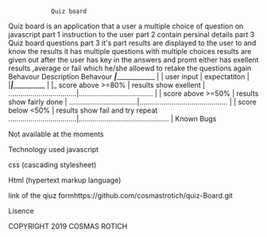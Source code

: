                 Quiz board
Quiz board is an application that a user a multiple choice of question on javascript
part 1
instruction to the user
 part 2
 contain persinal details
 part 3
 Quiz board questions
 part 3
 it's part results are displayed to the user to and know the results
 it has multiple questions with multiple choices
 results are given out after the user has key in the answers and promt either has exellent results ,average or fail which he/she alloewd to retake the questions again
                  Behavour Description Behavour
 _________________________________|_____________________________________________ |
| user input                      |        expectatiton                          |
|_________________________________|___________________________________________   |
|_ score above   >=80%            |               results show exellent          |
..................................|.....................................         |
| score above   >=50%             |           results show fairly done           |
..................................|............................................  |
| score below  <50%               |          results show fail and try repeat
..................................|............................................. |
Known Bugs

Not available at the moments

Technology used
javascript

css (cascading stylesheet)

Html (hypertext markup language)

link of the qiuz formhttps://github.com/cosmastrotich/quiz-Board.git

Lisence

COPYRIGHT 2019 COSMAS ROTICH
